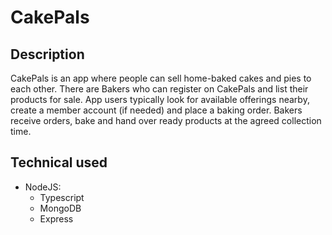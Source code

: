 # CakePals

## Description
<p>
CakePals is an app where people can sell home-baked cakes and pies to each other. There are Bakers who can register on CakePals and list their products for sale. App users typically look for available offerings nearby, create a member account (if needed) and place a baking order. Bakers receive orders, bake and hand over ready products at the agreed collection time.
</p>

## Technical used
- NodeJS:
  - Typescript
  - MongoDB
  - Express

